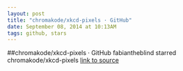 ```yaml
---
layout: post
title: "chromakode/xkcd-pixels · GitHub"
date: September 08, 2014 at 10:13AM
tags: github, stars
---
```

##chromakode/xkcd-pixels · GitHub
fabiantheblind starred chromakode/xkcd-pixels
[link to source](http://ift.tt/1xuerzw) 

